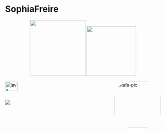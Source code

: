 # SophiaFreire
<div align="center">
  <a href="https://github.com/Sophia-Freire">
  <img height="180em" src="https://github-readme-stats.vercel.app/api?username=Sophia-Freire&show_icons=true&theme=shades-of-purple&include_all_commits=true&count_private=true"/>
  <img height="160em" src="https://github-readme-stats.vercel.app/api/top-langs/?username=Sophia-Freire&layout=compact&langs_count=7&theme=shades-of-purple"/>
</div>
  
  
  <div style="display: inline_block"><br>
  <img align="center" alt="java" height="30" width="40"src="https://cdn.jsdelivr.net/gh/devicons/devicon/icons/java/java-original.svg" />
          
  <img align="right" alt="Rafa-pic" height="150" style="border-radius:50px;" src="https://picrew.me/shareImg/org/202205/114808_W35JUcEK.png">
</div>
  
  ##
  
  <div>
      <a href="https://www.instagram.com/_sophia.freire/" target="_blank"><img src=["https://img.shields.io/badge/YouTube-FF0000?style=for-the-badge&logo=youtube&logoColor=white"](https://img.shields.io/badge/Gmail-D14836?style=for-the-badge&logo=gmail&logoColor=white) target="_blank"></a>


  </div> 

